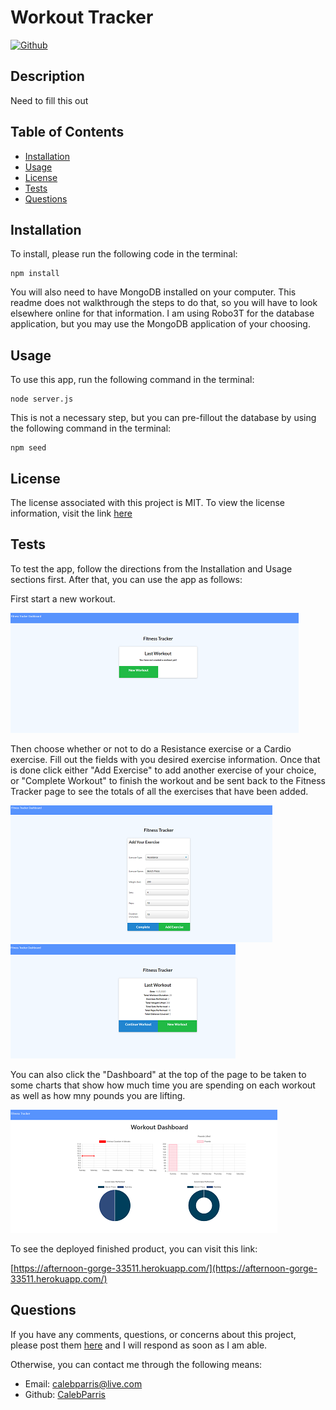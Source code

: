 # Workout Tracker

   [![Github](https://img.shields.io/badge/License-MIT-brightgreen)](#License)

   ## Description
   Need to fill this out

   ## Table of Contents
   * [Installation](#Installation)
   * [Usage](#Usage)
   * [License](#License)
   * [Tests](#Tests)
   * [Questions](#Questions)
   
   ## Installation
   To install, please run the following code in the terminal:

   ```
   npm install
   ```

   You will also need to have MongoDB installed on your computer. This readme does not walkthrough the steps to do that, so you will have to look elsewhere online for that information. I am using Robo3T for the database application, but you may use the MongoDB application of your choosing.

   ## Usage
   To use this app, run the following command in the terminal:

   ```
   node server.js
   ```

   This is not a necessary step, but you can pre-fillout the database by using the following command in the terminal:

   ```
   npm seed
   ```

   ## License
   The license associated with this project is MIT.
   To view the license information, visit the link [here](https://github.com/CalebParris/Workout-Tracker/blob/master/LICENSE)

   ## Tests
   To test the app, follow the directions from the Installation and Usage sections first. After that, you can use the app as follows:

   First start a new workout.

   ![Workout Tracker New](./public/images/workout_tracker_new.png)
   
   Then choose whether or not to do a Resistance exercise or a Cardio exercise. Fill out the fields with you desired exercise information. Once that is done click either "Add Exercise" to add another exercise of your choice, or "Complete Workout" to finish the workout and be sent back to the Fitness Tracker page to see the totals of all the exercises that have been added.

   ![Workout Tracker Fillout Exercise](./public/images/workout_tracker_fillout.png)
   ![Workout Tracker Total Exercise](./public/images/workout_tracker_total.png)
   
   You can also click the "Dashboard" at the top of the page to be taken to some charts that show how much time you are spending on each workout as well as how mny pounds you are lifting.

   ![Workout Tracker Dashboard](./public/images/workout_tracker_dashboard.png)


   To see the deployed finished product, you can visit this link:
   
   [https://afternoon-gorge-33511.herokuapp.com/](https://afternoon-gorge-33511.herokuapp.com/)

   ## Questions
   If you have any comments, questions, or concerns about this project, please post them [here](https://github.com/CalebParris/Workout-Tracker/issues) and I will respond as soon as I am able.

   Otherwise, you can contact me through the following means:
   * Email: calebparris@live.com
   * Github: [CalebParris](https://github.com/CalebParris)
    
